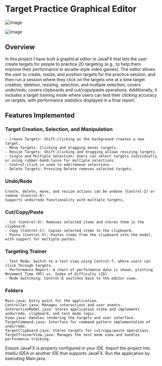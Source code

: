 # Target Practice Graphical Editor

![image](https://github.com/user-attachments/assets/d4bfc67f-2fa3-488c-8e88-68637e3a2f59)

![image](https://github.com/user-attachments/assets/f5b6cc83-aaf6-46a7-9416-00e732f50628)

## Overview
In this project I have built a graphical editor in JavaFX that lets the user create targets for people to practice 2D targeting (e.g.,
to help them improve their performance in arcade-style video games). The editor allows the user to create, resize, and position
targets for the practice session, and then run a session where they click on the targets one at a time target creation, deletion, 
resizing, selection, and multiple selection; covers undo/redo;  covers clipboards and cut/copy/paste operations. Additionally, 
it includes a target training mode where users can test their clicking accuracy on targets, with performance statistics displayed in 
a final report.

## Features Implemented

### Target Creation, Selection, and Manipulation 
    - Create Targets: Shift-clicking on the background creates a new target.
    - Move Targets: Clicking and dragging moves targets.
    - Resize Targets: Shift-clicking and dragging allows resizing targets.
    - Single and Multiple Selection: Users can select targets individually or using rubber-band-lasso for multiple selections. 
    - Control-click is used to add/remove selections.
    - Delete Targets: Pressing Delete removes selected targets.

### Undo/Redo
    Create, delete, move, and resize actions can be undone (Control-Z) or redone (Control-R).
    Supports undo/redo functionality with multiple targets.

### Cut/Copy/Paste 
    - Cut (Control-X): Removes selected items and stores them in the clipboard.
    - Copy (Control-C): Copies selected items to the clipboard.
    - Paste (Control-V): Pastes items from the clipboard into the model, with support for multiple pastes.

### Targeting Trainer
    - Test Mode: Switch to a test view using Control-T, where users can click through targets.
    - Performance Report: A chart of performance data is shown, plotting Movement Time (MT) vs. Index of Difficulty (ID).
    - Mode Switching: Control-E switches back to the editor view.

### Folders
    Main.java: Entry point for the application.
    Controller.java: Manages interactions and user events.
    InteractionModel.java: Stores application state and implements undo/redo, clipboard, and test mode logic.
    View.java: Handles rendering the targets and user interface.
    TargetCommand.java: Interface for command pattern implementation of undo/redo.
    TargetClipboard.java: Stores targets for cut/copy/paste operations.
    TargetTrainerView.java: Manages the test mode view and handles performance tracking.

Ensure JavaFX is properly configured in your IDE.
Import the project into IntelliJ IDEA or another IDE that supports JavaFX.
Run the application by executing Main.java.


